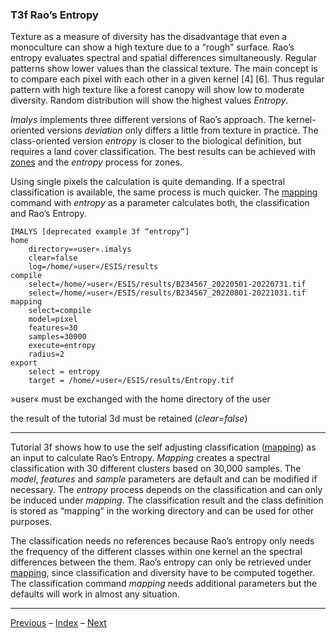 ### T3f	Rao’s Entropy

Texture as a measure of diversity has the disadvantage that even a monoculture can show a high texture due to a “rough” surface. Rao’s entropy evaluates spectral and spatial differences simultaneously. Regular patterns show lower values than the classical texture. The main concept is to compare each pixel with each other in a given kernel [4] [6]. Thus regular pattern with high texture like a forest canopy will show low to moderate diversity. Random distribution will show the highest values *Entropy*.

*Imalys* implements three different versions of Rao’s approach. The kernel-oriented versions *deviation* only differs a little from texture in practice. The class-oriented version *entropy* is closer to the biological definition, but requires a land cover classification. The best results can be achieved with [zones]() and the *entropy* process for zones.

Using single pixels the calculation is quite demanding. If a spectral classification is available, the same process is much quicker. The [mapping](../manual/7_Zones.md) command with *entropy* as a parameter calculates both, the classification and Rao’s Entropy.  

```
IMALYS [deprecated example 3f “entropy”]
home
	directory=»user«.imalys
	clear=false
	log=/home/»user«/ESIS/results
compile
	select=/home/»user«/ESIS/results/B234567_20220501-20220731.tif
	select=/home/»user«/ESIS/results/B234567_20220801-20221031.tif
mapping
	select=compile
	model=pixel
	features=30
	samples=30000
	execute=entropy
	radius=2
export
	select = entropy
	target = /home/»user«/ESIS/results/Entropy.tif
```

»user« must be exchanged with the home directory of the user

the result of the tutorial 3d must be retained (*clear=false*)

-----

Tutorial 3f shows how to use the self adjusting classification ([mapping](../manual/9_Mapping.md)) as an input to calculate Rao’s Entropy. *Mapping* creates a spectral classification with 30 different clusters based on 30,000 samples. The *model*, *features* and *sample* parameters are default and can be modified if necessary. The *entropy* process depends on the classification and can only be induced under *mapping*. The classification result and the class definition is stored as “mapping” in the working directory and can be used for other purposes.

The classification needs no references because Rao’s entropy only needs the frequency of the different classes within one kernel an the spectral differences between the them. Rao’s entropy can only be retrieved under [mapping](../manual/9_Maping.md), since classification and diversity have to be computed together. The classification command *mapping* needs additional parameters but the defaults will work in almost any situation.

-----

[Previous](3e_Outliers.md) – [Index](Index.md) – [Next](4a_Delineate.md)
